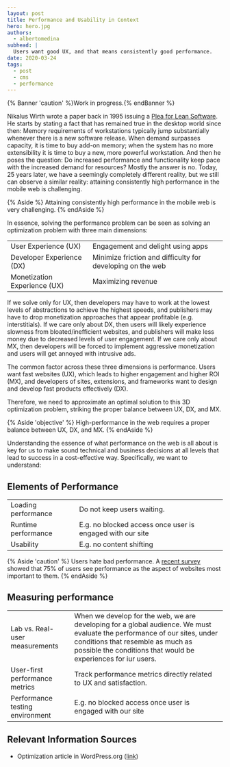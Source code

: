 ```yaml
---
layout: post
title: Performance and Usability in Context
hero: hero.jpg
authors:
  - albertomedina
subhead: |
  Users want good UX, and that means consistently good performance.
date: 2020-03-24
tags:
  - post
  - cms
  - performance
---
```

{% Banner 'caution' %}Work in progress.{% endBanner %}

Nikalus Wirth wrote a paper back in 1995 issuing a [Plea for Lean Software](https://dl.acm.org/doi/10.1109/2.348001). He starts by stating a fact that has remained true in the desktop world since then: Memory requirements of workstations typically jump substantially whenever there is a new software release. When demand surpasses capacity, it is time to buy add-on memory; when the system has no more extensibility it is time to buy a new, more powerful workstation.  And then he poses the question: Do increased performance and functionality keep pace with the increased demand for resources? Mostly the answer is no. Today, 25 years later, we have a seemingly completely different reality, but we still can observe a similar reality: attaining consistently high performance in the mobile web is challenging.

{% Aside %}
Attaining consistently high performance in the mobile web is very challenging.
{% endAside %}

In essence, solving the performance problem can be seen as solving an optimization problem with three main dimensions:

<div class="w-table-wrapper">
  <table>
    <tbody>
      <tr>
        <td><bold>User Experience (UX)<bold></td>
        <td>Engagement and delight using apps</td>
      </tr>
      <tr>
        <td>Developer Experience (DX)</td>
        <td>Minimize friction and difficulty for developing on the web</td>
      </tr>
      <tr>
        <td>Monetization Experience (UX)</td>
        <td>Maximizing revenue</td>
      </tr>
    </tbody>
  </table>
</div>

If we solve only for UX, then developers may have to work at the lowest levels of abstractions to achieve the highest speeds, and publishers may have to drop monetization approaches that appear profitable (e.g. interstitials). If we care only about DX, then users will likely  experience slowness from bloated/inefficient websites, and publishers will make less money due to decreased levels of user engagement. If we care only about MX, then developers will be forced to implement aggressive monetization and users will get annoyed with intrusive ads.

The common factor across these three dimensions is performance. Users want fast websites (UX), which leads to higher engagement and higher ROI (MX), and developers of sites, extensions, and frameworks want to design and develop fast products effectively (DX).

Therefore, we need to approximate an optimal solution to this 3D optimization problem, striking the proper balance between UX, DX, and MX.

{% Aside  'objective' %}
High-performance in the web requires a proper balance between UX, DX, and MX.
{% endAside %}

Understanding the essence of what performance on the web is all about is key for us to make sound technical and business decisions at all levels that lead to success in a cost-effective way. Specifically, we want to understand:

## Elements of Performance

<div class="w-table-wrapper">
  <table>
    <tbody>
      <tr>
        <td><bold>Loading performance<bold></td>
        <td>Do not keep users waiting.</td>
      </tr>
      <tr>
        <td>Runtime performance</td>
        <td>E.g. no blocked access once user is engaged with our site</td>
      </tr>
      <tr>
        <td>Usability</td>
        <td>E.g. no content shifting</td>
      </tr>
    </tbody>
  </table>
</div>

{% Aside  'caution' %}
Users hate bad performance. A [recent survey](https://www.thinkwithgoogle.com/intl/en-gb/advertising-channels/mobile/need-speed-evaluating-perception-and-reality-speed-mobile-web/) showed that 75% of users see performance as the aspect of websites most important to them.
{% endAside %}

## Measuring performance

<div class="w-table-wrapper">
  <table>
    <tbody>
      <tr>
        <td><bold>Lab vs. Real-user measurements<bold></td>
        <td>When we develop for the web, we are developing for a global audience. We must evaluate the performance of our sites, under conditions that resemble as much as possible the conditions that would be experiences for iur users.</td>
      </tr>
      <tr>
        <td>User-first performance metrics</td>
        <td>Track performance metrics directly related to UX and satisfaction.</td>
      </tr>
      <tr>
        <td>Performance testing environment</td>
        <td>E.g. no blocked access once user is engaged with our site</td>
      </tr>
    </tbody>
  </table>
</div>

## Relevant Information Sources

* Optimization article in WordPress.org ([link](https://wordpress.org/support/article/optimization/))


[collection]: /wordpress

